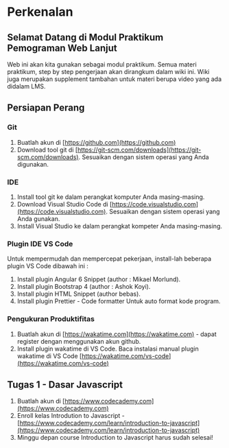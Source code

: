 # Perkenalan

## Selamat Datang di Modul Praktikum Pemograman Web Lanjut

Web ini akan kita gunakan sebagai modul praktikum. Semua materi praktikum, step
by step pengerjaan akan dirangkum dalam wiki ini. Wiki juga merupakan supplement
tambahan untuk materi berupa video yang ada didalam LMS.

## Persiapan Perang

### Git

1. Buatlah akun di [https://github.com](https://github.com)
2. Download tool git di
   [https://git-scm.com/downloads](https://git-scm.com/downloads). Sesuaikan
   dengan sistem operasi yang Anda digunakan.

### IDE

1. Install tool git ke dalam perangkat komputer Anda masing-masing.
2. Download Visual Studio Code di
   [https://code.visualstudio.com](https://code.visualstudio.com). Sesuaikan
   dengan sistem operasi yang Anda gunakan.
3. Install Visual Studio ke dalam perangkat kompeter Anda masing-masing.

### Plugin IDE VS Code

Untuk mempermudah dan mempercepat pekerjaan, install-lah beberapa plugin VS
Code dibawah ini :

1. Install plugin Angular 6 Snippet (author : Mikael Morlund).
2. Install plugin Bootstrap 4 (author : Ashok Koyi).
3. Install plugin HTML Snippet (author bebas).
4. Install plugin Prettier - Code formatter Untuk auto format kode program.

### Pengukuran Produktifitas

1. Buatlah akun di [https://wakatime.com](https://wakatime.com) - dapat register
   dengan menggunakan akun github.
2. Install plugin wakatime di VS Code. Baca instalasi manual plugin wakatime di
   VS Code [https://wakatime.com/vs-code](https://wakatime.com/vs-code)

## Tugas 1 - Dasar Javascript

1. Buatlah akun di [https://www.codecademy.com](https://www.codecademy.com)
2. Enroll kelas Introdution to Javascript -
   [https://www.codecademy.com/learn/introduction-to-javascript](https://www.codecademy.com/learn/introduction-to-javascript)
3. Minggu depan course Introduction to Javascript harus sudah selesai!
